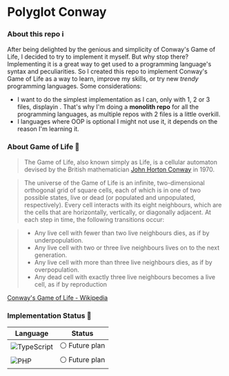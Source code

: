 # Polyglot Conway

### About this repo ℹ️
After being delighted by the genious and simplicity of Conway's Game of Life, I decided to try to implement it myself. But why stop there? Implementing it is a great way to get used to a programming language's syntax and peculiarities.
So I created this repo to implement Conway's Game of Life as a way to learn, improve my skills, or try new *trendy* programming languages. Some considerations:

- I want to do the simplest implementation as I can, only with 1, 2 or 3 files, displayin . That's why I'm doing a **monolith repo** for all the programming languages, as multiple repos with 2 files is a little overkill.
- I languages where OOP is optional I might not use it, it depends on the reason I'm learning it.

### About Game of Life 🦠

> The Game of Life, also known simply as Life, is a cellular automaton devised by the British mathematician [John Horton Conway](https://en.wikipedia.org/wiki/John_Horton_Conway) in 1970.

> The universe of the Game of Life is an infinite, two-dimensional orthogonal grid of square cells, each of which is in one of two possible states, live or dead (or populated and unpopulated, respectively). Every cell interacts with its eight neighbours, which are the cells that are horizontally, vertically, or diagonally adjacent. At each step in time, the following transitions occur:

> - Any live cell with fewer than two live neighbours dies, as if by underpopulation.
> - Any live cell with two or three live neighbours lives on to the next generation.
> - Any live cell with more than three live neighbours dies, as if by overpopulation.
> - Any dead cell with exactly three live neighbours becomes a live cell, as if by reproduction

[Conway's Game of Life - Wikipedia](https://en.wikipedia.org/wiki/Conway%27s_Game_of_Life)

### Implementation Status 🚦

| Language | Status |
|----------|--------|
| <img src="https://img.shields.io/badge/TypeScript-007ACC.svg?logo=typescript&logoColor=white&style=for-the-badge" alt="TypeScript">     | ⚪️ Future plan     |
| <img src="https://img.shields.io/badge/PHP-777BB4.svg?logo=php&logoColor=white&style=for-the-badge" alt="PHP">    | ⚪️ Future plan      |

